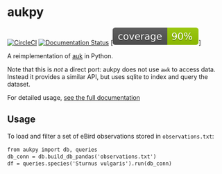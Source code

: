 # aukpy
[![CircleCI](https://circleci.com/gh/vluzko/aukpy.svg?style=shield)](https://circleci.com/gh/vluzko/aukpy)
[![Documentation Status](https://readthedocs.org/projects/aukpy/badge/?version=latest)](https://aukpy.readthedocs.io/en/latest/?badge=latest)
[![Coverage](docs/coverage.svg)]

A reimplementation of [auk](https://github.com/CornellLabofOrnithology/auk) in Python.

Note that this is *not* a direct port: aukpy does not use `awk` to access data. Instead it provides a similar API, but uses sqlite to index and query the dataset.

For detailed usage, [see the full documentation](https://aukpy.readthedocs.io/en/latest/)

## Usage
To load and filter a set of eBird observations stored in `observations.txt`:
```
from aukpy import db, queries
db_conn = db.build_db_pandas('observations.txt')
df = queries.species('Sturnus vulgaris').run(db_conn)
```
